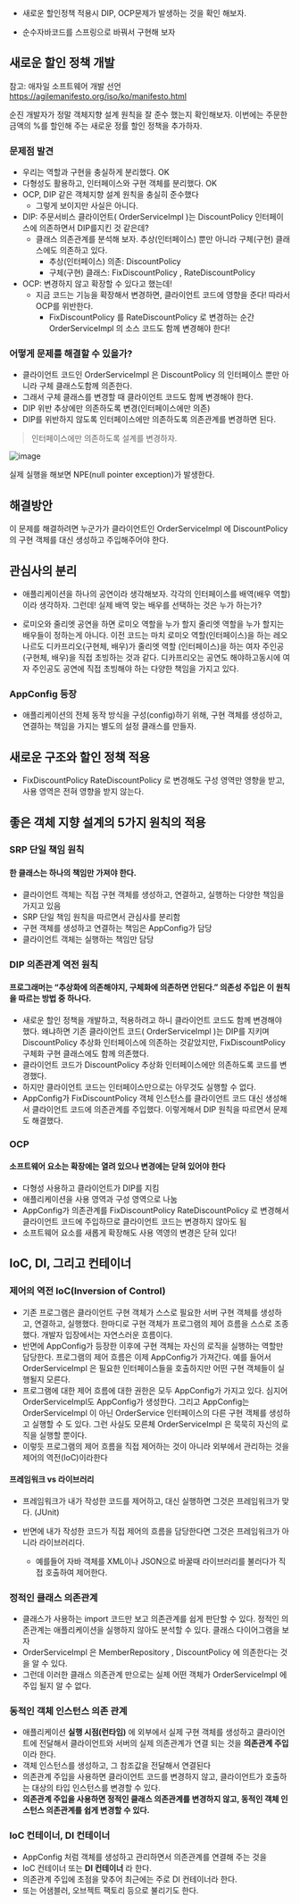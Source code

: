 
+ 새로운 할인정책 적용시 DIP, OCP문제가 발생하는 것을 확인 해보자.

+ 순수자바코드를 스프링으로 바꿔서 구현해 보자

## 새로운 할인 정책 개발

참고: 애자일 소프트웨어 개발 선언 https://agilemanifesto.org/iso/ko/manifesto.html

순진 개발자가 정말 객체지향 설계 원칙을 잘 준수 했는지 확인해보자. 이번에는 주문한 금액의 %를 할인해 주는 새로운 정률 할인 정책을 추가하자.

### 문제점 발견

+ 우리는 역할과 구현을 충실하게 분리했다. OK
+ 다형성도 활용하고, 인터페이스와 구현 객체를 분리했다. OK
+ OCP, DIP 같은 객체지향 설계 원칙을 충실히 준수했다
  - 그렇게 보이지만 사실은 아니다.
+ DIP: 주문서비스 클라이언트( OrderServiceImpl )는 DiscountPolicy 인터페이스에 의존하면서 DIP를지킨 것 같은데?
  + 클래스 의존관계를 분석해 보자. 추상(인터페이스) 뿐만 아니라 구체(구현) 클래스에도 의존하고 있다.
    - 추상(인터페이스) 의존: DiscountPolicy
    - 구체(구현) 클래스: FixDiscountPolicy , RateDiscountPolicy
+ OCP: 변경하지 않고 확장할 수 있다고 했는데!
  - 지금 코드는 기능을 확장해서 변경하면, 클라이언트 코드에 영향을 준다! 따라서 OCP를 위반한다.
    - FixDiscountPolicy 를 RateDiscountPolicy 로 변경하는 순간 OrderServiceImpl 의 소스 코드도 함께 변경해야 한다!

### 어떻게 문제를 해결할 수 있을가?
+ 클라이언트 코드인 OrderServiceImpl 은 DiscountPolicy 의 인터페이스 뿐만 아니라 구체 클래스도함께 의존한다.
+ 그래서 구체 클래스를 변경할 때 클라이언트 코드도 함께 변경해야 한다.
+ DIP 위반 추상에만 의존하도록 변경(인터페이스에만 의존)
+ DIP를 위반하지 않도록 인터페이스에만 의존하도록 의존관계를 변경하면 된다.

> 인터페이스에만 의존하도록 설계를 변경하자.
 
![image](https://user-images.githubusercontent.com/49984996/114264350-55453b00-9a25-11eb-9cbd-6b5a64a719dc.png)

실제 실행을 해보면 NPE(null pointer exception)가 발생한다.

## 해결방안

이 문제를 해결하려면 누군가가 클라이언트인 OrderServiceImpl 에 DiscountPolicy 의 구현 객체를 대신 생성하고 주입해주어야 한다.

## 관심사의 분리

+ 애플리케이션을 하나의 공연이라 생각해보자. 각각의 인터페이스를 배역(배우 역할)이라 생각하자. 그런데! 실제 배역 맞는 배우를 선택하는 것은 누가 하는가?

+ 로미오와 줄리엣 공연을 하면 로미오 역할을 누가 할지 줄리엣 역할을 누가 할지는 배우들이 정하는게 아니다. 이전 코드는 마치 로미오 역할(인터페이스)을 하는 레오나르도 디카프리오(구현체, 배우)가 줄리엣 역할 (인터페이스)을 하는 여자 주인공(구현체, 배우)을 직접 초빙하는 것과 같다. 디카프리오는 공연도 해야하고동시에 여자 주인공도 공연에 직접 초빙해야 하는 다양한 책임을 가지고 있다.

### AppConfig 등장
+ 애플리케이션의 전체 동작 방식을 구성(config)하기 위해, 구현 객체를 생성하고, 연결하는 책임을 가지는 별도의 설정 클래스를 만들자.


## 새로운 구조와 할인 정책 적용

+ FixDiscountPolicy RateDiscountPolicy 로 변경해도 구성 영역만 영향을 받고, 사용 영역은 전혀 영향을 받지 않는다.

## 좋은 객체 지향 설계의 5가지 원칙의 적용

### SRP 단일 책임 원칙
#### 한 클래스는 하나의 책임만 가져야 한다.

+ 클라이언트 객체는 직접 구현 객체를 생성하고, 연결하고, 실행하는 다양한 책임을 가지고 있음
+ SRP 단일 책임 원칙을 따르면서 관심사를 분리함
+ 구현 객체를 생성하고 연결하는 책임은 AppConfig가 담당
+ 클라이언트 객체는 실행하는 책임만 담당

### DIP 의존관계 역전 원칙
#### 프로그래머는 “추상화에 의존해야지, 구체화에 의존하면 안된다.” 의존성 주입은 이 원칙을 따르는 방법 중 하나다.

+ 새로운 할인 정책을 개발하고, 적용하려고 하니 클라이언트 코드도 함께 변경해야 했다. 왜냐하면 기존 클라이언트 코드( OrderServiceImpl )는 DIP를 지키며 DiscountPolicy 추상화 인터페이스에 의존하는 것같았지만, FixDiscountPolicy 구체화 구현 클래스에도 함께 의존했다.
+ 클라이언트 코드가 DiscountPolicy 추상화 인터페이스에만 의존하도록 코드를 변경했다.
+ 하지만 클라이언트 코드는 인터페이스만으로는 아무것도 실행할 수 없다.
+ AppConfig가 FixDiscountPolicy 객체 인스턴스를 클라이언트 코드 대신 생성해서 클라이언트 코드에 의존관계를 주입했다. 이렇게해서 DIP 원칙을 따르면서 문제도 해결했다.

### OCP
#### 소프트웨어 요소는 확장에는 열려 있으나 변경에는 닫혀 있어야 한다

+ 다형성 사용하고 클라이언트가 DIP를 지킴
+ 애플리케이션을 사용 영역과 구성 영역으로 나눔
+ AppConfig가 의존관계를 FixDiscountPolicy RateDiscountPolicy 로 변경해서 클라이언트 코드에 주입하므로 클라이언트 코드는 변경하지 않아도 됨
+ 소프트웨어 요소를 새롭게 확장해도 사용 역영의 변경은 닫혀 있다!

## IoC, DI, 그리고 컨테이너

### 제어의 역전 IoC(Inversion of Control)

+ 기존 프로그램은 클라이언트 구현 객체가 스스로 필요한 서버 구현 객체를 생성하고, 연결하고, 실행했다. 한마디로 구현 객체가 프로그램의 제어 흐름을 스스로 조종했다. 개발자 입장에서는 자연스러운 흐름이다.
+ 반면에 AppConfig가 등장한 이후에 구현 객체는 자신의 로직을 실행하는 역할만 담당한다. 프로그램의 제어 흐름은 이제 AppConfig가 가져간다. 예를 들어서 OrderServiceImpl 은 필요한 인터페이스들을 호출하지만 어떤 구현 객체들이 실행될지 모른다. 
+ 프로그램에 대한 제어 흐름에 대한 권한은 모두 AppConfig가 가지고 있다. 심지어 OrderServiceImpl도 AppConfig가 생성한다. 그리고 AppConfig는 OrderServiceImpl 이 아닌 OrderService 인터페이스의 다른 구현 객체를 생성하고 실행할 수 도 있다. 그런 사실도 모른체 OrderServiceImpl 은 묵묵히 자신의 로직을 실행할 뿐이다.
+ 이렇듯 프로그램의 제어 흐름을 직접 제어하는 것이 아니라 외부에서 관리하는 것을 제어의 역전(IoC)이라한다

#### 프레임워크 vs 라이브러리

+ 프레임워크가 내가 작성한 코드를 제어하고, 대신 실행하면 그것은 프레임워크가 맞다. (JUnit)
 
+ 반면에 내가 작성한 코드가 직접 제어의 흐름을 담당한다면 그것은 프레임워크가 아니라 라이브러리다.
  - 예를들어 자바 객체를 XML이나 JSON으로 바꿀때 라이브러리를 불러다가 직접 호출하여 제어한다.

### 정적인 클래스 의존관계
+ 클래스가 사용하는 import 코드만 보고 의존관계를 쉽게 판단할 수 있다. 정적인 의존관계는 애플리케이션을 실행하지 않아도 분석할 수 있다. 클래스 다이어그램을 보자
+ OrderServiceImpl 은 MemberRepository , DiscountPolicy 에 의존한다는 것을 알 수 있다.
+ 그런데 이러한 클래스 의존관계 만으로는 실제 어떤 객체가 OrderServiceImpl 에 주입 될지 알 수 없다.

### 동적인 객체 인스턴스 의존 관계

+ 애플리케이션 **실행 시점(런타임)** 에 외부에서 실제 구현 객체를 생성하고 클라이언트에 전달해서 클라이언트와 서버의 실제 의존관계가 연결 되는 것을 **의존관계 주입** 이라 한다.
+ 객체 인스턴스를 생성하고, 그 참조값을 전달해서 연결된다
+ 의존관계 주입을 사용하면 클라이언트 코드를 변경하지 않고, 클라이언트가 호출하는 대상의 타입 인스턴스를 변경할 수 있다.
+ **의존관계 주입을 사용하면 정적인 클래스 의존관계를 변경하지 않고, 동적인 객체 인스턴스 의존관계를 쉽게 변경할 수 있다.**

### IoC 컨테이너, DI 컨테이너

+ AppConfig 처럼 객체를 생성하고 관리하면서 의존관계를 연결해 주는 것을
+ IoC 컨테이너 또는 **DI 컨테이너** 라 한다. 
+ 의존관계 주입에 초점을 맞추어 최근에는 주로 DI 컨테이너라 한다.
+ 또는 어샘블러, 오브젝트 팩토리 등으로 불리기도 한다.


